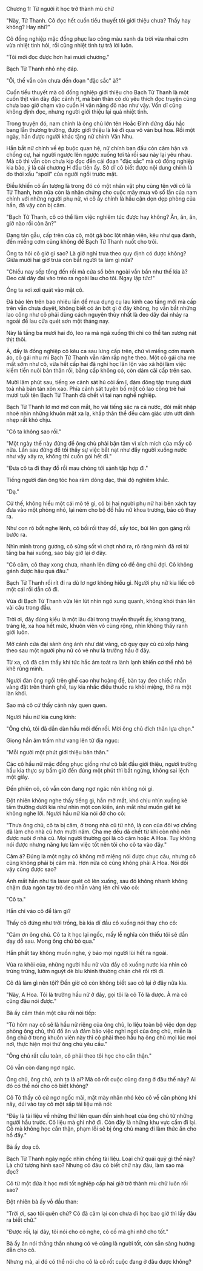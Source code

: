 




Chương 1: Từ người ít học trở thành mù chữ


"Này, Tử Thanh. Cô đọc hết cuốn tiểu thuyết tôi giới thiệu chưa? Thấy hay không? Hay nhỉ?"

Cô đồng nghiệp mặc đồng phục lao công màu xanh da trời vừa nhai cơm vừa nhiệt tình hỏi, rồi cũng nhiệt tình tự trả lời luôn.

"Tôi mới đọc được hơn hai mươi chương."

Bạch Tử Thanh nhỏ nhẹ đáp.

"Ôi, thế vẫn còn chưa đến đoạn "đặc sắc" à?"

Cuốn tiểu thuyết mà cô đồng nghiệp giới thiệu cho Bạch Tử Thanh là một cuốn thịt văn dày đặc cảnh H, mà bản thân cô dù yêu thích đọc truyện cũng chưa bao giờ chạm vào cuốn H văn nặng đô nào như vậy. Vốn dĩ cũng không định đọc, nhưng người giới thiệu lại quá nhiệt tình.

Trong truyện đó, nam chính là ông chủ lớn tên Hoắc Đình đứng đầu hắc bang lẫn thương trường, được giới thiệu là kẻ đi qua vô vàn bụi hoa. Rồi một ngày, hắn được người khác tặng nữ chính Văn Nhu.

Hắn bắt nữ chính về ép buộc quan hệ, nữ chính ban đầu còn căm hận và chống cự, hai người ngược lên ngược xuống tơi tả rồi sau này lại yêu nhau. Mà cô thì vẫn còn chưa kịp đọc đến cái đoạn "đặc sắc" mà cô đồng nghiệp kia bảo, ý là cái chương H đầu tiên ấy. Sở dĩ cô biết được nội dung chính là do thói xấu "spoil" của người ngồi trước mặt.

Điều khiến cô ấn tượng là trong đó có một nhân vật phụ cùng tên với cô là Tử Thanh, hơn nữa còn là nhân chứng cho cuộc mây mưa vô số lần của nam chính với những người phụ nữ, vì cô ấy chính là hầu cận dọn dẹp phòng của hắn, đã vậy còn bị câm.

"Bạch Tử Thanh, cô có thể làm việc nghiêm túc được hay không? Ăn, ăn, ăn, giờ nào rồi còn ăn?"

Đang tán gẫu, cấp trên của cô, một gã bóc lột nhân viên, kêu như quạ đánh, đến miếng cơm cũng không để Bạch Tử Thanh nuốt cho trôi.

Ông ta hỏi cô giờ gì sao? Là giờ nghỉ trưa theo quy định có được không? Giữa mười hai giờ trưa còn bắt người ta làm gì nữa?

"Chiều nay sếp tổng đến rồi mà cửa sổ bên ngoài vẫn bẩn như thế kia à? Đeo cái dây đai vào trèo ra ngoài lau cho tôi. Ngay lập tức!"

Ông ta xơi xơi quát vào mặt cô.

Đã báo lên trên bao nhiêu lần để mua dụng cụ lau kính cao tầng mới mà cấp trên vẫn chưa duyệt, không biết có ăn bớt gì ở đây không, họ vẫn bắt những lao công như cô phải dùng cách nguyên thủy nhất là đeo dây đai nhảy ra ngoài để lau cửa quét sơn một tháng nay.

Này là tầng ba mươi hai đó, leo ra mà ngã xuống thì chỉ có thể tan xương nát thịt thôi.

À, đấy là đồng nghiệp cô kêu ca sau lưng cấp trên, chứ vì miếng cơm manh áo, cô gái nhu mì Bạch Tử Thanh vẫn răm rắp nghe theo. Một cô gái cha mẹ mất sớm như cô, vừa hết cấp hai đã nghỉ học lăn lộn vào xã hội làm việc kiếm tiền nuôi bản thân rồi, bằng cấp không có, còn dám cãi cấp trên sao.

Mười lăm phút sau, tiếng xe cảnh sát hú còi ầm ĩ, đám đông tập trung dưới toà nhà bàn tán xôn xao. Phía cảnh sát tuyên bố một cô lao công trẻ hai mươi tuổi tên Bạch Tử Thanh đã chết vì tai nạn nghề nghiệp.

Bạch Tử Thanh lơ mơ mở con mắt, ho vài tiếng sặc ra cả nước, đôi mắt nhập nhoè nhìn những khuôn mặt xa lạ, khắp thân thể đều cảm giác ươn ướt dính nhẹp rất khó chịu.

"Cô ta không sao rồi."

"Một ngày thế này đừng để ông chủ phải bận tâm vì xích mích của mấy cô nữa. Lần sau đừng để tôi thấy sự việc bắt nạt như đẩy người xuống nước như vậy xảy ra, không thì cuốn gói hết đi."

"Đưa cô ta đi thay đồ rồi mau chóng tới sảnh tập hợp đi."

Tiếng người đàn ông tóc hoa râm dõng dạc, thái độ nghiêm khắc.

"Dạ."

Cứ thế, không hiểu một cái mô tê gì, cô bị hai người phụ nữ hai bên xách tay đưa vào một phòng nhỏ, lại ném cho bộ đồ hầu nữ khoa trương, bảo cô thay ra.

Như con rô bốt nghe lệnh, cô bối rối thay đồ, sấy tóc, búi lên gọn gàng rồi bước ra.

Nhìn mình trong gương, cô sửng sốt vì chợt nhớ ra, rõ ràng mình đã rơi từ tầng ba hai xuống, sao bây giờ lại ở đây.

"Cô câm, cô thay xong chưa, nhanh lên đừng có để ông chủ đợi. Cô không gánh được hậu quả đâu."

Bạch Tử Thanh rối rít đi ra dù lơ ngơ không hiểu gì. Người phụ nữ kia liếc cô một cái rồi dẫn cô đi.

Vừa đi Bạch Tử Thanh vừa lén lút nhìn ngó xung quanh, không khỏi thán lên vài câu trong đầu.

Trời ơi, đây đúng kiểu là một lâu đài trong truyền thuyết ấy, khang trang, tráng lệ, xa hoa hết mức, khuôn viên vô cùng rộng, nhìn không thấy ranh giới luôn.

Mở cánh cửa đại sảnh óng ánh như dát vàng, cô quy quy củ củ xếp hàng theo sau một người phụ nữ có vẻ như là trưởng hầu ở đây.

Từ xa, cô đã cảm thấy khí tức hắc ám toát ra lành lạnh khiến cơ thể nhỏ bé khẽ rùng mình.

Người đàn ông ngồi trên ghế cao như hoàng đế, bàn tay đeo chiếc nhẫn vàng đặt trên thành ghế, tay kia nhấc điếu thuốc ra khỏi miệng, thở ra một làn khói.

Sao mà cô cứ thấy cảnh này quen quen.

Người hầu nữ kia cung kính:

"Ông chủ, tôi đã dẫn dàn hầu mới đến rồi. Mời ông chủ đích thân lựa chọn."

Giọng hắn âm trầm như vang lên từ địa ngục:

"Mỗi người một phút giới thiệu bản thân."

Các cô hầu nữ mặc đồng phục giống như cô bắt đầu giới thiệu, người trưởng hầu kia thực sự bấm giờ đến đúng một phút thì bắt ngừng, không sai lệch một giây.

Đến phiên cô, cô vẫn còn đang ngơ ngác nên không nói gì.

Đột nhiên không nghe thấy tiếng gì, hắn mở mắt, khó chịu nhìn xuống kẻ tầm thường dưới kia như nhìn một con kiến, ánh mắt như muốn giết kẻ không nghe lời. Người hầu nữ kia nói đỡ cho cô:

"Thưa ông chủ, cô ta bị câm, ở trong nhà cũ từ nhỏ, là con của đôi vợ chồng đã làm cho nhà cũ hơn mười năm. Cha mẹ đều đã chết từ khi còn nhỏ nên được nuôi ở nhà cũ. Mọi người thường gọi là cô câm hoặc A Hoa. Tuy không nói được nhưng năng lực làm việc tốt nên tôi cho cô ta vào đây."

Câm á? Đúng là một ngày cô không mở miệng nói được chục câu, nhưng cô cũng không phải bị câm mà. Hơn nữa cô cũng không phải A Hoa. Nói dối vậy cũng được sao?

Ánh mắt hắn như tia laser quét cô lên xuống, sau đó không nhanh không chậm đưa ngón tay trỏ đeo nhẫn vàng lên chỉ vào cô:

"Cô ta."

Hắn chỉ vào cô để làm gì?

Thấy cô đứng như trời trồng, bà kia dí đầu cô xuống nói thay cho cô:

"Cảm ơn ông chủ. Cô ta ít học lại ngốc, mấy lễ nghĩa còn thiếu tôi sẽ dần dạy dỗ sau. Mong ông chủ bỏ qua."

Hắn phất tay không muốn nghe, ý bảo mọi người lùi hết ra ngoài.

Vừa ra khỏi cửa, những người hầu nữ vừa đẩy cô xuống nước kia nhìn cô trừng trừng, lườm nguýt dè bỉu khinh thường chán chê rồi rời đi.

Cô đã làm gì nên tội? Đến giờ cô còn không biết sao cô lại ở đây nữa kìa.

"Này, A Hoa. Tôi là trưởng hầu nữ ở đây, gọi tôi là cô Tô là được. À mà cô cũng đâu nói được."

Bà ấy cảm thán một câu rồi nói tiếp:

"Từ hôm nay cô sẽ là hầu nữ riêng của ông chủ, lo liệu toàn bộ việc dọn dẹp phòng ông chủ, thử đồ ăn và đảm bảo việc nghỉ ngơi của ông chủ, miễn là ông chủ ở trong khuôn viên này thì cô phải theo hầu hạ ông chủ mọi lúc mọi nơi, thực hiện mọi thứ ông chủ yêu cầu."

"Ông chủ rất cầu toàn, cô phải theo tôi học cho cẩn thận."

Cô vẫn còn đang ngơ ngác.

Ông chủ, ông chủ, anh ta là ai? Mà cô rốt cuộc cũng đang ở đâu thế này? Ai đó có thể nói cho cô biết không?

Cô Tô thấy cô cứ ngơ ngốc mãi, mặt mày nhăn nhó kéo cô về căn phòng khi nãy, dúi vào tay cô một sấp tài liệu mà nói:

"Đây là tài liệu về những thứ liên quan đến sinh hoạt của ông chủ từ những người hầu trước. Cô liệu mà ghi nhớ đi. Còn đây là những khu vực cấm đi lại. Cô mà không học cẩn thận, phạm lỗi sẽ bị ông chủ mang đi làm thức ăn cho hổ đấy."

Bà ấy doạ cô.

Bạch Tử Thanh ngây ngốc nhìn chồng tài liệu. Loại chữ quái quỷ gì thế này? Là chữ tượng hình sao? Nhưng cô đâu có biết chữ này đâu, làm sao mà đọc?

Cô từ một đứa ít học mới tốt nghiệp cấp hai giờ trở thành mù chữ luôn rồi sao?

Đột nhiên bà ấy vỗ đầu than:

"Trời ơi, sao tôi quên chứ? Cô đã câm lại còn chưa đi học bao giờ thì lấy đâu ra biết chữ."

"Được rồi, lại đây, tôi nói cho cô nghe, cô cố mà ghi nhớ cho tốt."

Bà ấy ăn nói thẳng thắn nhưng có vẻ cũng là người tốt, còn sẵn sàng hướng dẫn cho cô.

Nhưng mà, ai đó có thể nói cho cô là cô rốt cuộc đang ở đâu được không?




